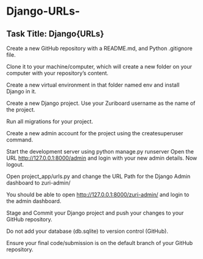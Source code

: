 # Django-URLs-
## Task Title: Django{URLs}

Create a new GitHub repository with a README.md, and Python .gitignore file.

Clone it to your machine/computer, which will create a new folder on your computer with your repository’s content.

Create a new virtual environment in that folder named env and install Django in it.

Create a new Django project. Use your Zuriboard username as the name of the project.

Run all migrations for your project.

Create a new admin account for the project using the createsuperuser command. 

Start the development server using python manage.py runserver
Open the URL  http://127.0.0.1:8000/admin and login with your new admin details. Now logout.

Open project_app/urls.py and change the URL Path for the Django Admin dashboard to zuri-admin/

You should be able to open http://127.0.0.1:8000/zuri-admin/ and login to the admin dashboard.

Stage and Commit your Django project and push your changes to your GitHub repository. 

Do not add your database (db.sqlite) to version control (GitHub). 

Ensure your final code/submission is on the default branch of your GitHub repository.
